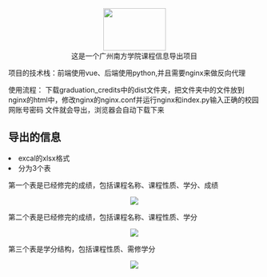 <div align=center><img src="https://t9.baidu.com/it/u=3434446313,2548240890&fm=85&app=131&size=f242,150&n=0&f=PNG?s=51B4A5778AB55882085C66E403007023&sec=1656349200&t=ac5da2c0626a693576283cbf71bcd0c2" width="125" height="85" /></div>
<div align=center>这是一个广州南方学院课程信息导出项目</div> 
<p>项目的技术栈：前端使用vue、后端使用python,并且需要nginx来做反向代理</p>
<p>使用流程： 下载graduation_credits中的dist文件夹，把文件夹中的文件放到nginx的html中，修改nginx的nginx.conf并运行nginx和index.py输入正确的校园网账号密码 文件就会导出，浏览器会自动下载下来</p>
<h2>导出的信息</h2>
  <li>excal的xlsx格式</li>
  <li>
    分为3个表
      <p>      
        <span>第一个表是已经修完的成绩，包括课程名称、课程性质、学分、成绩</span>
        <div align=center><img src="https://user-images.githubusercontent.com/61024898/175808596-2b658bba-4b30-4ca7-9510-a27029aa6957.png" /></div> 
      </p>
      <p>
        <span>第二个表是已经修完的成绩，包括课程名称、课程性质、学分</span>
        <div align=center><img src="https://user-images.githubusercontent.com/61024898/175808644-8aac49a1-ad55-4675-a94b-de7ca14756db.png" />
        </div>
      </p>
      <p>
        <span>第三个表是学分结构，包括课程性质、需修学分<br></span>
        <div align=center> <img src="https://user-images.githubusercontent.com/61024898/175808668-8f8ee40e-d091-4acd-9892-99afe2ec030d.png" /></div> 
      </p>
